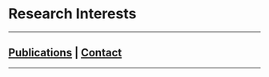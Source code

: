 # Research Interests
---------------------------------------------------------
## [Publications](Pubs.md) | [Contact](CV.md)
---------------------------------------------------------
